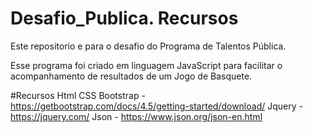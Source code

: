 # Desafio_Publica. Recursos

Este repositorio e para o desafio do Programa de Talentos Pública.

Esse programa foi criado em linguagem JavaScript para facilitar o acompanhamento de resultados de um Jogo de Basquete. 

#Recursos
Html
CSS
Bootstrap - https://getbootstrap.com/docs/4.5/getting-started/download/
Jquery - https://jquery.com/
Json - https://www.json.org/json-en.html
